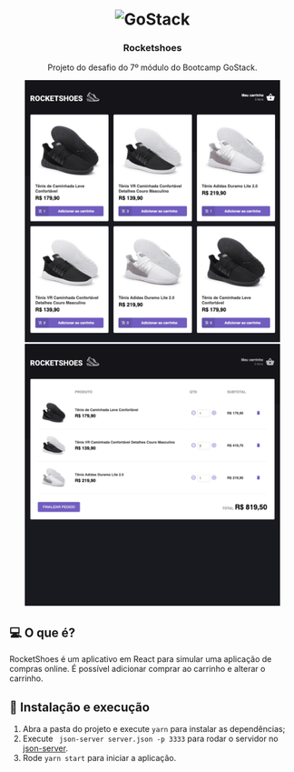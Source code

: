 <h1 align="center">
  <img alt="GoStack" src="https://rocketseat-cdn.s3-sa-east-1.amazonaws.com/bootcamp-header.png" width="200px" />
</h1>

<h3 align="center">Rocketshoes</h3>

<p align="center">Projeto do desafio do 7º módulo do Bootcamp GoStack.</p>

<p align="center">
  <img src=".github/rocketshoes1.png" width="450" height="461">
  <img src=".github/rocketshoes2.png" width="450" height="461">
</p>

## 💻 O que é?

RocketShoes é um aplicativo em React para simular uma aplicação de compras online. É possível adicionar comprar ao carrinho e alterar o carrinho.

## 🚀 Instalação e execução

1. Abra a pasta do projeto e execute `yarn` para instalar as dependências;
3. Execute ` json-server server.json -p 3333` para rodar o servidor no [json-server](https://github.com/typicode/json-server]).
2. Rode `yarn start` para iniciar a aplicação.
